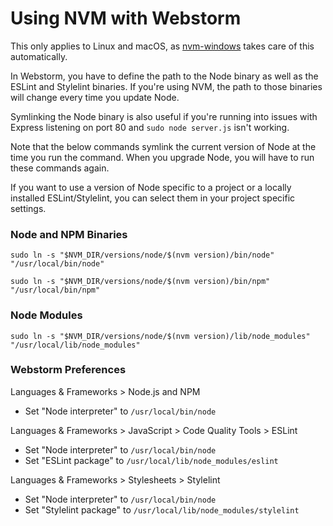 # Using NVM with Webstorm
This only applies to Linux and macOS, as [nvm-windows](https://github.com/coreybutler/nvm-windows/) takes care of this automatically.

In Webstorm, you have to define the path to the Node binary as well as the ESLint and Stylelint binaries. If you're using NVM, the path to those binaries will change every time you update Node.

Symlinking the Node binary is also useful if you're running into issues with Express listening on port 80 and `sudo node server.js` isn't working.

Note that the below commands symlink the current version of Node at the time you run the command. When you upgrade Node, you will have to run these commands again.

If you want to use a version of Node specific to a project or a locally installed ESLint/Stylelint, you can select them in your project specific settings.

### Node and NPM Binaries
`sudo ln -s "$NVM_DIR/versions/node/$(nvm version)/bin/node" "/usr/local/bin/node"`

`sudo ln -s "$NVM_DIR/versions/node/$(nvm version)/bin/npm" "/usr/local/bin/npm"`

### Node Modules
`sudo ln -s "$NVM_DIR/versions/node/$(nvm version)/lib/node_modules" "/usr/local/lib/node_modules"`

### Webstorm Preferences
Languages & Frameworks > Node.js and NPM
* Set "Node interpreter" to `/usr/local/bin/node`

Languages & Frameworks > JavaScript > Code Quality Tools > ESLint
* Set "Node interpreter" to `/usr/local/bin/node`
* Set "ESLint package" to `/usr/local/lib/node_modules/eslint`

Languages & Frameworks > Stylesheets > Stylelint
* Set "Node interpreter" to `/usr/local/bin/node`
* Set "Stylelint package" to `/usr/local/lib/node_modules/stylelint`
